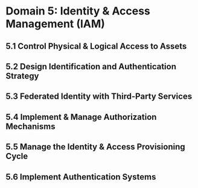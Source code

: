 # Domain 5: Identity & Access Management (IAM)

## 5.1 Control Physical & Logical Access to Assets

## 5.2 Design Identification and Authentication Strategy

## 5.3 Federated Identity with Third-Party Services

## 5.4 Implement & Manage Authorization Mechanisms

## 5.5 Manage the Identity & Access Provisioning Cycle

## 5.6 Implement Authentication Systems
